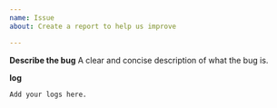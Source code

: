 ```yaml
---
name: Issue
about: Create a report to help us improve

---
```


**Describe the bug**
A clear and concise description of what the bug is.

**log**
<!-- issues without degbug logging will be closed-->
```
Add your logs here.
```